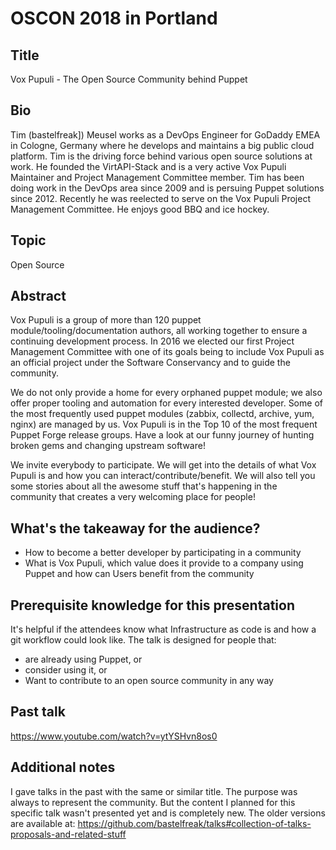 # OSCON 2018 in Portland

## Title

Vox Pupuli - The Open Source Community behind Puppet

## Bio

Tim (bastelfreak]) Meusel works as a DevOps Engineer for GoDaddy EMEA in Cologne, Germany where he develops and maintains a big public cloud platform. Tim is the driving force behind various open source solutions at work. He founded the VirtAPI-Stack and is a very active Vox Pupuli Maintainer and Project Management Committee member. Tim has been doing work in the DevOps area since 2009 and is persuing Puppet solutions since 2012. Recently he was reelected to serve on the Vox Pupuli Project Management Committee. He enjoys good BBQ and ice hockey.

## Topic

Open Source

## Abstract

Vox Pupuli is a group of more than 120 puppet module/tooling/documentation authors, all working together to ensure a continuing development process. In 2016 we elected our first Project Management Committee with one of its goals being to include Vox Pupuli as an official project under the Software Conservancy and to guide the community.

We do not only provide a home for every orphaned puppet module; we also offer proper tooling and automation for every interested developer. Some of the most frequently used puppet modules (zabbix, collectd, archive, yum, nginx) are managed by us. Vox Pupuli is in the Top 10 of the most frequent Puppet Forge release groups. Have a look at our funny journey of hunting broken gems and changing upstream software!

We invite everybody to participate. We will get into the details of what Vox Pupuli is and how you can interact/contribute/benefit. We will also tell you some stories about all the awesome stuff that's happening in the community that creates a very welcoming place for people!

## What's the takeaway for the audience?

* How to become a better developer by participating in a community
* What is Vox Pupuli, which value does it provide to a company using Puppet and how can Users benefit from the community

## Prerequisite knowledge for this presentation

It's helpful if the attendees know what Infrastructure as code is and how a git workflow could look like. The talk is designed for people that:
* are already using Puppet, or
* consider using it, or
* Want to contribute to an open source community in any way

## Past talk

https://www.youtube.com/watch?v=ytYSHvn8os0

## Additional notes

I gave talks in the past with the same or similar title. The purpose was always to represent the community. But the content I planned for this specific talk wasn't presented yet and is completely new. The older versions are available at: https://github.com/bastelfreak/talks#collection-of-talks-proposals-and-related-stuff
